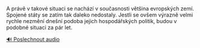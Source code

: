 
A právě v takové situaci se nachází v současnosti většina evropských zemí. Spojené státy se zatím tak daleko nedostaly. Jestli se ovšem výrazně velmi rychle nezmění dnešní podoba jejich hospodářských politik, budou v podobné situaci za pár let.

[🔊 Poslechnout audio](/data/7-paragraphs/audio/chapter_167/para_016-A-prv-v-takov-situaci-se-nachz-v-souasnosti.mp3)
